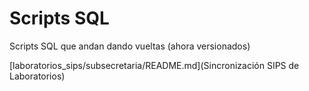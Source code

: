 # Scripts SQL

Scripts SQL que andan dando vueltas (ahora versionados)


[laboratorios_sips/subsecretaria/README.md](Sincronización SIPS de Laboratorios)
